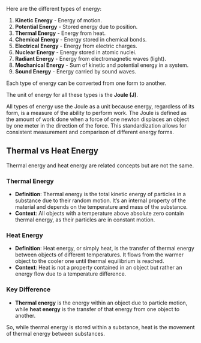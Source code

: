 Here are the different types of energy:

1. **Kinetic Energy** - Energy of motion.
2. **Potential Energy** - Stored energy due to position.
3. **Thermal Energy** - Energy from heat.
4. **Chemical Energy** - Energy stored in chemical bonds.
5. **Electrical Energy** - Energy from electric charges.
6. **Nuclear Energy** - Energy stored in atomic nuclei.
7. **Radiant Energy** - Energy from electromagnetic waves (light).
8. **Mechanical Energy** - Sum of kinetic and potential energy in a system.
9. **Sound Energy** - Energy carried by sound waves.

Each type of energy can be converted from one form to another.

The unit of energy for all these types is the **Joule (J)**.

All types of energy use the Joule as a unit because energy, regardless of its form, is a measure of the ability to perform work. The Joule is defined as the amount of work done when a force of one newton displaces an object by one meter in the direction of the force. This standardization allows for consistent measurement and comparison of different energy forms.

## Thermal vs Heat Energy

Thermal energy and heat energy are related concepts but are not the same.

### Thermal Energy
- **Definition**: Thermal energy is the total kinetic energy of particles in a substance due to their random motion. It’s an internal property of the material and depends on the temperature and mass of the substance.
- **Context**: All objects with a temperature above absolute zero contain thermal energy, as their particles are in constant motion.

### Heat Energy
- **Definition**: Heat energy, or simply heat, is the transfer of thermal energy between objects of different temperatures. It flows from the warmer object to the cooler one until thermal equilibrium is reached.
- **Context**: Heat is not a property contained in an object but rather an energy flow due to a temperature difference.

### Key Difference
- **Thermal energy** is the energy within an object due to particle motion, while **heat energy** is the transfer of that energy from one object to another. 

So, while thermal energy is stored within a substance, heat is the movement of thermal energy between substances.
